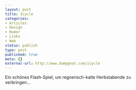 ```yaml
---
layout: post
title: Icycle
categories:
- Articles
- Design
- Humor
- Links
- Web
status: publish
type: post
published: true
meta: {}
external-url: http://www.dampgnat.com/icycle
---
```

Ein schönes Flash-Spiel, um regnerisch-kalte Herbstabende zu verbringen...
